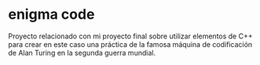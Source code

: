 # enigma code

Proyecto relacionado con mi proyecto final sobre utilizar elementos de C++ para crear 
en este caso una práctica de la famosa máquina de codificación de Alan Turing en la 
segunda guerra mundial.
